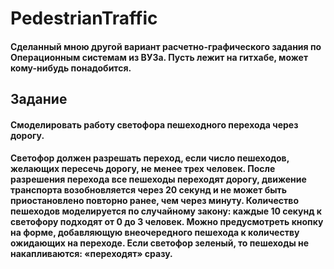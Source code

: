 # PedestrianTraffic

  #### Сделанный мною другой вариант расчетно-графического задания по Операционным системам из ВУЗа. Пусть лежит на гитхабе, может кому-нибудь понадобится.

## Задание

#### Смоделировать работу светофора пешеходного перехода через дорогу.
#### Светофор должен разрешать переход, если число пешеходов, желающих пересечь дорогу, не менее трех человек. После разрешения перехода все пешеходы переходят дорогу, движение транспорта возобновляется через 20 секунд и не может быть приостановлено повторно ранее, чем через минуту. Количество пешеходов моделируется по случайному закону: каждые 10 секунд к светофору подходят от 0 до 3 человек. Можно предусмотреть кнопку на форме, добавляющую внеочередного пешехода к количеству ожидающих на переходе. Если светофор зеленый, то пешеходы не накапливаются: «переходят» сразу.
